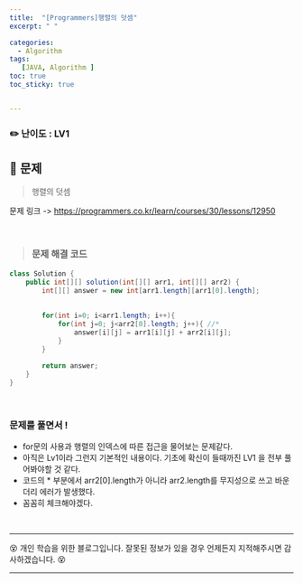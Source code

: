 ```yaml
---
title:  "[Programmers]행렬의 덧셈"
excerpt: " "

categories:
  - Algorithm
tags:
   [JAVA, Algorithm ]
toc: true
toc_sticky: true


---
```


### ✏️ 난이도 : LV1 

## 🚀 문제

> 행렬의 덧셈

문제 링크  -> https://programmers.co.kr/learn/courses/30/lessons/12950

<br>

> ### 문제 해결 코드
```java
class Solution {
    public int[][] solution(int[][] arr1, int[][] arr2) {
        int[][] answer = new int[arr1.length][arr1[0].length];
        
   
        for(int i=0; i<arr1.length; i++){ 
            for(int j=0; j<arr2[0].length; j++){ //*
                answer[i][j] = arr1[i][j] + arr2[i][j];
            }
        }
        
        return answer;
    }
}
```

<br>

### 문제를 풀면서 !

- for문의 사용과 행렬의 인덱스에 따른 접근을 물어보는 문제같다. 
- 아직은 Lv1이라 그런지 기본적인 내용이다. 기초에 확신이 들때까진 LV1 을 전부 풀어봐야할 것 같다.
- 코드의 * 부분에서 arr2[0].length가 아니라 arr2.length를 무지성으로 쓰고 바운더리 에러가 발생했다.
- 꼼꼼히 체크해야겠다.


<br>

---
😵  개인 학습을 위한 블로그입니다. 잘못된 정보가 있을 경우 언제든지 지적해주시면 감사하겠습니다. 😵

---
